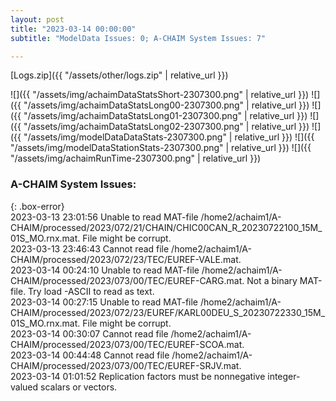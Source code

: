 ```yaml
---
layout: post
title: "2023-03-14 00:00:00"
subtitle: "ModelData Issues: 0; A-CHAIM System Issues: 7"

---
```


[Logs.zip]({{ "/assets/other/logs.zip" | relative_url }})  

![]({{ "/assets/img/achaimDataStatsShort-2307300.png" | relative_url }})
![]({{ "/assets/img/achaimDataStatsLong00-2307300.png" | relative_url }})
![]({{ "/assets/img/achaimDataStatsLong01-2307300.png" | relative_url }})
![]({{ "/assets/img/achaimDataStatsLong02-2307300.png" | relative_url }})
![]({{ "/assets/img/modelDataDataStats-2307300.png" | relative_url }})
![]({{ "/assets/img/modelDataStationStats-2307300.png" | relative_url }})
![]({{ "/assets/img/achaimRunTime-2307300.png" | relative_url }})


### A-CHAIM System Issues:  
  
{: .box-error}  
2023-03-13 23:01:56 Unable to read MAT-file /home2/achaim1/A-CHAIM/processed/2023/072/21/CHAIN/CHIC00CAN_R_20230722100_15M_01S_MO.rnx.mat. File might be corrupt.  
2023-03-13 23:46:43 Cannot read file /home2/achaim1/A-CHAIM/processed/2023/072/23/TEC/EUREF-VALE.mat.  
2023-03-14 00:24:10 Unable to read MAT-file /home2/achaim1/A-CHAIM/processed/2023/073/00/TEC/EUREF-CARG.mat. Not a binary MAT-file. Try load -ASCII to read as text.  
2023-03-14 00:27:15 Unable to read MAT-file /home2/achaim1/A-CHAIM/processed/2023/072/23/EUREF/KARL00DEU_S_20230722330_15M_01S_MO.rnx.mat. File might be corrupt.  
2023-03-14 00:30:07 Cannot read file /home2/achaim1/A-CHAIM/processed/2023/073/00/TEC/EUREF-SCOA.mat.  
2023-03-14 00:44:48 Cannot read file /home2/achaim1/A-CHAIM/processed/2023/073/00/TEC/EUREF-SRJV.mat.  
2023-03-14 01:01:52 Replication factors must be nonnegative integer-valued scalars or vectors.  
